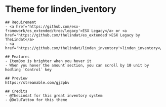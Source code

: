 # Theme for linden_iventory

    ## Requirement
    - <a href='https://github.com/esx-framework/es_extended/tree/legacy'>ESX Legacy</a> or <a href='https://github.com/thelindat/es_extended'>ESX Legacy by TheLindat</a>
    - <a href='https://github.com/thelindat/linden_inventory'>linden_inventory</a>

    ## Features
    - ItemBox is brighter when you hover it
    - When you hover the amount section, you can scroll by 10 unit by hodling `Control` key

    ## Preview
    https://streamable.com/gj3pbv

    ## Credits
    - @TheLindat for this great inventory system
    - @DoluTattoo for this theme